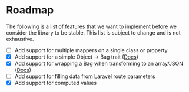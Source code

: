 # Roadmap

The following is a list of features that we want to implement before we consider the library to be stable. This list is subject to change and is not exhaustive.

- [ ] Add support for multiple mappers on a single class or property
- [x] Add support for a simple Object -> Bag trait ([Docs](object-to-bag))
- [x] Add support for wrapping a Bag when transforming to an array/JSON ([Docs](wrapping))
- [ ] Add support for filling data from Laravel route parameters
- [x] Add support for computed values
